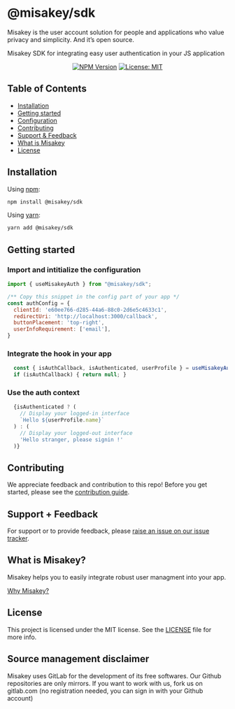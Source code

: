 # @misakey/sdk

Misakey is the user account solution for people and applications who
value privacy and simplicity. And it’s open source.

Misakey SDK for integrating easy user authentication in your JS application

<p align="center">
  <a href="https://www.npmjs.com/package/@misakey/sdk"><img src="https://badge.fury.io/js/%40misakey%2Fsdk.svg" alt="NPM Version"></a>
  <a href="https://opensource.org/licenses/MIT"><img src="https://img.shields.io/:license-mit-blue.svg?style=flat" alt="License: MIT"></a>
</p>

## Table of Contents

- [Installation](#installation)
- [Getting started](#getting-started)
- [Configuration](#getting-started)
- [Contributing](#contributing)
- [Support & Feedback](#support-feedback)
- [What is Misakey](#what-is-misakey)
- [License](#license)

## Installation

Using [npm](https://npmjs.org):

```sh
npm install @misakey/sdk
```

Using [yarn](https://yarnpkg.com):

```sh
yarn add @misakey/sdk
```

## Getting started

### Import and intitialize the configuration

```js
import { useMisakeyAuth } from "@misakey/sdk";

/** Copy this snippet in the config part of your app */
const authConfig = {
  clientId: 'e60ee766-d285-44a6-88c0-2d6e5c4633c1',
  redirectUri: 'http://localhost:3000/callback',
  buttonPlacement: 'top-right',
  userInfoRequirement: ['email'],
}

```

### Integrate the hook in your app

```js
  const { isAuthCallback, isAuthenticated, userProfile } = useMisakeyAuth(authConfig);
  if (isAuthCallback) { return null; }

```

### Use the auth context

```js
  {isAuthenticated ? (
    // Display your logged-in interface
    `Hello ${userProfile.name}`
  ) : (
    // Display your logged-out interface
    'Hello stranger, please signin !'
  )}
```

## Contributing

We appreciate feedback and contribution to this repo! Before you get started, please see the [contribution guide](./CONTRIBUTING.md).

## Support + Feedback

For support or to provide feedback, please [raise an issue on our issue tracker](https://gitlab.com/misakey/sso/js-sdk/issues).


## What is Misakey?

Misakey helps you to easily integrate robust user managment into your app.


[Why Misakey?](https://misakey.com/)

## License

This project is licensed under the MIT license. See the [LICENSE](./LICENSE) file for more info.

## Source management disclaimer

Misakey uses GitLab for the development of its free softwares. Our Github repositories are only mirrors. If you want to work with us, fork us on gitlab.com (no registration needed, you can sign in with your Github account)
